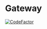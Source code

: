 # Gateway

[![CodeFactor](https://www.codefactor.io/repository/github/thomasssloboda-home/gateway/badge)](https://www.codefactor.io/repository/github/thomasssloboda-home/gateway)
